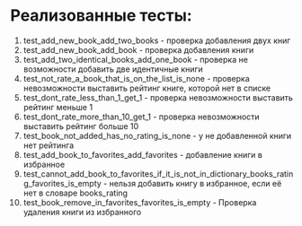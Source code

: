# Реализованные тесты:

1. test_add_new_book_add_two_books - проверка добавления двух книг
2. test_add_new_book_add_book - проверка добавления книги
3. test_add_two_identical_books_add_one_book - проверка не возможности добавить две идентичные книги
4. test_not_rate_a_book_that_is_on_the_list_is_none - проверка невозможности выставить рейтинг книге, которой нет в списке
5. test_dont_rate_less_than_1_get_1 - проверка невозможности выставить рейтинг меньше 1
6. test_dont_rate_more_than_10_get_1 - проверка невозможности выставить рейтинг больше 10
7. test_book_not_added_has_no_rating_is_none - у не добавленной книги нет рейтинга
8. test_add_book_to_favorites_add_favorites - добавление книги в избранное
9. test_cannot_add_book_to_favorites_if_it_is_not_in_dictionary_books_rating_favorites_is_empty - нельзя добавить книгу в избранное, если её нет в словаре books_rating
10. test_book_remove_in_favorites_favorites_is_empty - Проверка удаления книги из избранного